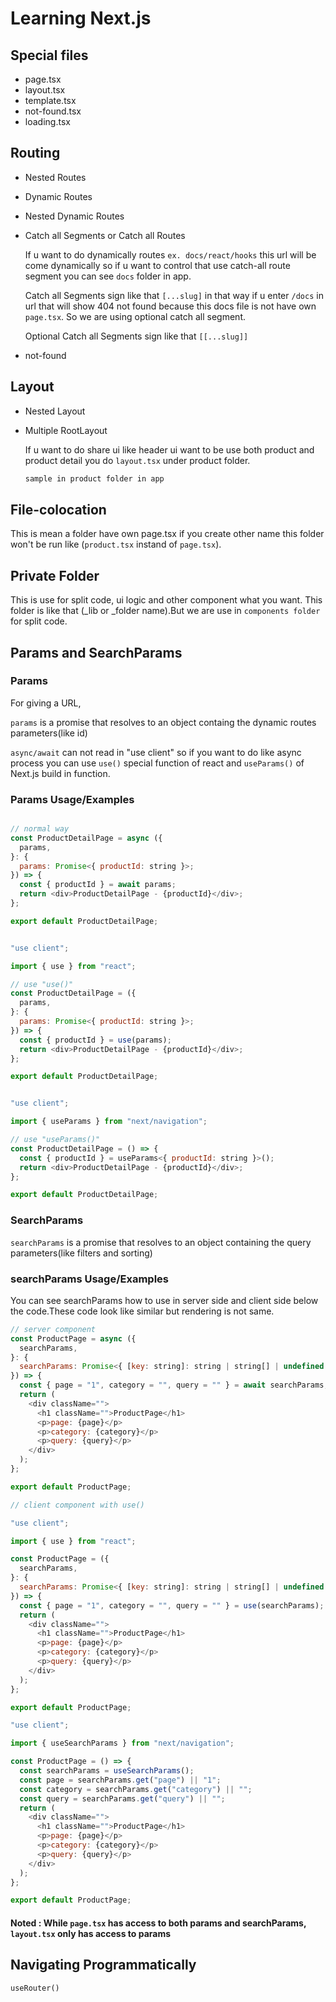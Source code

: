 # Learning Next.js

## Special files

- page.tsx
- layout.tsx
- template.tsx
- not-found.tsx
- loading.tsx

## Routing

- Nested Routes
- Dynamic Routes
- Nested Dynamic Routes
- Catch all Segments or Catch all Routes

  If u want to do dynamically routes `ex. docs/react/hooks` this url will be come dynamically so if u want to control that use catch-all route segment you can see `docs` folder in app.

  Catch all Segments sign like that `[...slug]` in that way if u enter `/docs` in url that will show 404 not found because this docs file is not have own `page.tsx`. So we are using optional catch all segment.

  Optional Catch all Segments sign like that `[[...slug]]`

- not-found

## Layout

- Nested Layout
- Multiple RootLayout

  If u want to do share ui like header ui want to be use both product and product detail you do `layout.tsx` under product folder.

  ```bash
  sample in product folder in app
  ```

## File-colocation

This is mean a folder have own page.tsx if you create other name this folder won't be run like (`product.tsx` instand of `page.tsx`).

## Private Folder

This is use for split code, ui logic and other component what you want. This folder is like that (\_lib or \_folder name).But we are use in `components folder` for split code.

## Params and SearchParams

### Params

For giving a URL,

`params` is a promise that resolves to an object containg the dynamic routes parameters(like id)

`async/await` can not read in "use client" so if you want to do like async process you can use `use()` special function of react and `useParams()` of Next.js build in function.

### Params Usage/Examples

```javascript

// normal way
const ProductDetailPage = async ({
  params,
}: {
  params: Promise<{ productId: string }>;
}) => {
  const { productId } = await params;
  return <div>ProductDetailPage - {productId}</div>;
};

export default ProductDetailPage;
```

```javascript

"use client";

import { use } from "react";

// use "use()"
const ProductDetailPage = ({
  params,
}: {
  params: Promise<{ productId: string }>;
}) => {
  const { productId } = use(params);
  return <div>ProductDetailPage - {productId}</div>;
};

export default ProductDetailPage;
```

```javascript

"use client";

import { useParams } from "next/navigation";

// use "useParams()"
const ProductDetailPage = () => {
  const { productId } = useParams<{ productId: string }>();
  return <div>ProductDetailPage - {productId}</div>;
};

export default ProductDetailPage;
```

### SearchParams

`searchParams` is a promise that resolves to an object containing the query parameters(like filters and sorting)

### searchParams Usage/Examples

You can see searchParams how to use in server side and client side below the code.These code look like similar but rendering is not same.

```javascript
// server component
const ProductPage = async ({
  searchParams,
}: {
  searchParams: Promise<{ [key: string]: string | string[] | undefined }>;
}) => {
  const { page = "1", category = "", query = "" } = await searchParams;
  return (
    <div className="">
      <h1 className="">ProductPage</h1>
      <p>page: {page}</p>
      <p>category: {category}</p>
      <p>query: {query}</p>
    </div>
  );
};

export default ProductPage;
```

```javascript
// client component with use()

"use client";

import { use } from "react";

const ProductPage = ({
  searchParams,
}: {
  searchParams: Promise<{ [key: string]: string | string[] | undefined }>;
}) => {
  const { page = "1", category = "", query = "" } = use(searchParams);
  return (
    <div className="">
      <h1 className="">ProductPage</h1>
      <p>page: {page}</p>
      <p>category: {category}</p>
      <p>query: {query}</p>
    </div>
  );
};

export default ProductPage;
```

```javascript
"use client";

import { useSearchParams } from "next/navigation";

const ProductPage = () => {
  const searchParams = useSearchParams();
  const page = searchParams.get("page") || "1";
  const category = searchParams.get("category") || "";
  const query = searchParams.get("query") || "";
  return (
    <div className="">
      <h1 className="">ProductPage</h1>
      <p>page: {page}</p>
      <p>category: {category}</p>
      <p>query: {query}</p>
    </div>
  );
};

export default ProductPage;
```

#### Noted : While `page.tsx` has access to both params and searchParams, `layout.tsx` only has access to params

## Navigating Programmatically

`useRouter()`
